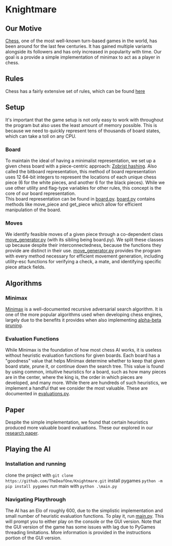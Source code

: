 # Knightmare
## Our Motive
[Chess](https://en.wikipedia.org/wiki/Chess), one of the most well-known turn-based games in the world, has been around for the last few centuries. It has gained multiple variants alongside its followers and has only increased in popularity with time. Our goal is a provide a simple implementation of minimax to act as a player in chess.
## Rules
Chess has a fairly extensive set of rules, which can be found [here](https://en.wikipedia.org/wiki/Rules_of_chess)
## Setup
It's important that the game setup is not only easy to work with throughout the program but also uses the least amount of memory possible. This is because we need to quickly represent tens of thousands of board states, which can take a toll on any CPU.
### Board
To maintain the ideal of having a minimalist representation, we set up a given chess board with a piece-centric approach: [Zobrist hashing](https://en.wikipedia.org/wiki/Zobrist_hashing). Also called the bitboard representation, this method of board representation uses 12 64-bit integers to represent the locations of each unique chess piece (6 for the white pieces, and another 6 for the black pieces). While we use other utility and flag-type variables for other rules, this concept is the core of our board representation. \
This board representation can be found in [board.py](game_logic/board.py). [board.py](game_logic/board.py) contains methods like move_piece and get_piece which allow for efficient manipulation of the board.

### Moves
We identify feasible moves of a given piece through a co-dependent class [move_generator.py](game_logic/move_generator.py) (with its sibling being board.py). We split these classes up because despite their interconnectedness, because the functions they provide are distinct in their use. [move_generator.py](game_logic/move_generator.py) provides the program with every method necessary for efficient movement generation, including utility-esc functions for verifying a check, a mate, and identifying specific piece attack fields.
## Algorithms
### Minimax
[Minimax](https://en.wikipedia.org/wiki/Minimax) is a well-documented recursive adversarial search algorithm. It is one of the more popular algorithms used when developing chess engines, largely due to the benefits it provides when also implementing [alpha-beta pruning](https://en.wikipedia.org/wiki/Alpha%E2%80%93beta_pruning). 
### Evaluation Functions
While Minimax is the foundation of how most chess AI works, it is useless without heuristic evaluation functions for given boards. Each board has a "goodness" value that helps Minimax determine whether to keep that given board state, prune it, or continue down the search tree. This value is found by using common, intuitive heuristics for a board, such as how many pieces are in the center, where the king is, the order in which pieces are developed, and many more. While there are hundreds of such heuristics, we implement a handful that we consider the most valuable. These are documented in [evaluations.py](algorithms/evaluations.py).

## Paper
Despite the simple implementation, we found that certain heuristics produced more valuable board evaluations. These our explored in our [research paper](using_minimax_in_chess.pdf).

## Playing the AI
### Installation and running
clone the project with ```git clone https://github.com/TheDeafOne/Knightmare.git```
install pygames ```python -m pip install pygames```
run main with ```python .\main.py```
### Navigating Playthrough
The AI has an Elo of roughly 600, due to the simplistic implementation and small number of heuristic evaluation functions. To play it, run [main.py](main.py). This will prompt you to either play on the console or the GUI version. Note that the GUI version of the game has some issues with lag due to PyGames threading limitations. More information is provided in the instructions portion of the GUI version.

